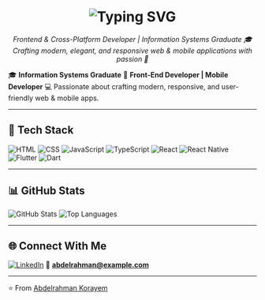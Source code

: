 <h1 align="center">
  <img src="https://readme-typing-svg.demolab.com?font=Fira+Code&pause=1000&color=2F81F7&center=true&vCenter=true&width=500&lines=Hi+there%2C+I'm+Abdelrahman+Korayem+%F0%9F%91%8B;Frontend+%26+Cross-Platform+Developer;Passionate+about+Clean+Code+%26+UI%2FUX" alt="Typing SVG" />
</h1>

<p align="center">
 <em>Frontend & Cross-Platform Developer | Information Systems Graduate 🎓</em><br> <em>Crafting modern, elegant, and responsive web & mobile applications with passion 💙</em>

</p>

🎓 **Information Systems Graduate**
🎯 **Front-End Developer | Mobile Developer**
💻 Passionate about crafting modern, responsive, and user-friendly web & mobile apps.

---

## 🚀 Tech Stack

![HTML](https://img.shields.io/badge/HTML5-E34F26?style=for-the-badge\&logo=html5\&logoColor=white)
![CSS](https://img.shields.io/badge/CSS3-1572B6?style=for-the-badge\&logo=css3\&logoColor=white)
![JavaScript](https://img.shields.io/badge/JavaScript-F7DF1E?style=for-the-badge\&logo=javascript\&logoColor=black)
![TypeScript](https://img.shields.io/badge/TypeScript-3178C6?style=for-the-badge\&logo=typescript\&logoColor=white)
![React](https://img.shields.io/badge/React-61DAFB?style=for-the-badge\&logo=react\&logoColor=black)
![React Native](https://img.shields.io/badge/React%20Native-61DAFB?style=for-the-badge\&logo=react\&logoColor=black)
![Flutter](https://img.shields.io/badge/Flutter-02569B?style=for-the-badge\&logo=flutter\&logoColor=white)
![Dart](https://img.shields.io/badge/Dart-0175C2?style=for-the-badge\&logo=dart\&logoColor=white)

---

## 📊 GitHub Stats

![GitHub Stats](https://github-readme-stats.vercel.app/api?username=abdelrahman-korayem\&show_icons=true\&theme=tokyonight)
![Top Languages](https://github-readme-stats.vercel.app/api/top-langs/?username=abdelrahman-korayem\&layout=compact\&theme=tokyonight)

---

## 🌐 Connect With Me

[![LinkedIn](https://img.shields.io/badge/LinkedIn-0077B5?style=for-the-badge\&logo=linkedin\&logoColor=white)](https://www.linkedin.com/in/abdelrahman-korayem/)
📧 **[abdelrahman@example.com](mailto:https://www.linkedin.com/in/abdelrahman-korayem/)**

---

⭐ From [Abdelrahman Korayem](https://github.com/abdelrahman-korayem)
